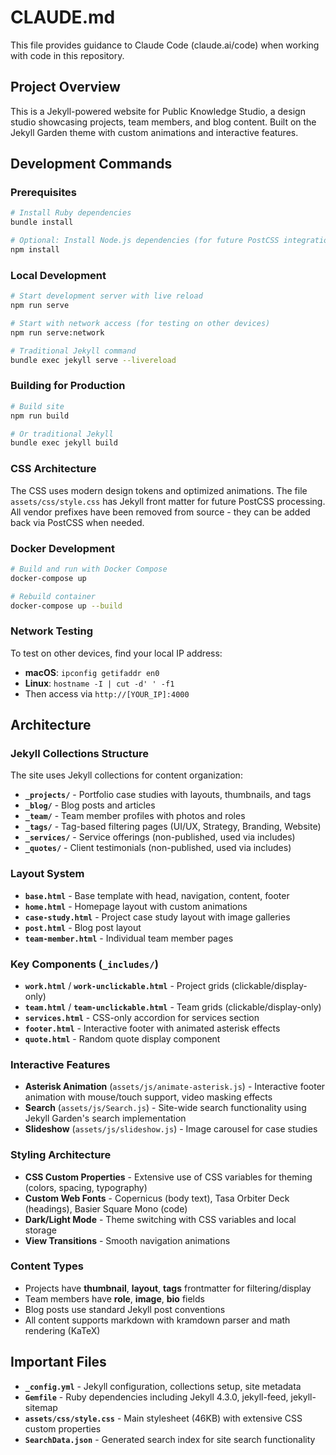 # CLAUDE.md

This file provides guidance to Claude Code (claude.ai/code) when working with code in this repository.

## Project Overview

This is a Jekyll-powered website for Public Knowledge Studio, a design studio showcasing projects, team members, and blog content. Built on the Jekyll Garden theme with custom animations and interactive features.

## Development Commands

### Prerequisites
```bash
# Install Ruby dependencies
bundle install

# Optional: Install Node.js dependencies (for future PostCSS integration)
npm install
```

### Local Development
```bash
# Start development server with live reload
npm run serve

# Start with network access (for testing on other devices)
npm run serve:network

# Traditional Jekyll command
bundle exec jekyll serve --livereload
```

### Building for Production
```bash
# Build site
npm run build

# Or traditional Jekyll
bundle exec jekyll build
```

### CSS Architecture
The CSS uses modern design tokens and optimized animations. The file `assets/css/style.css` has Jekyll front matter for future PostCSS processing. All vendor prefixes have been removed from source - they can be added back via PostCSS when needed.

### Docker Development
```bash
# Build and run with Docker Compose
docker-compose up

# Rebuild container
docker-compose up --build
```

### Network Testing
To test on other devices, find your local IP address:
- **macOS**: `ipconfig getifaddr en0`
- **Linux**: `hostname -I | cut -d' ' -f1`
- Then access via `http://[YOUR_IP]:4000`

## Architecture

### Jekyll Collections Structure
The site uses Jekyll collections for content organization:

- **`_projects/`** - Portfolio case studies with layouts, thumbnails, and tags
- **`_blog/`** - Blog posts and articles  
- **`_team/`** - Team member profiles with photos and roles
- **`_tags/`** - Tag-based filtering pages (UI/UX, Strategy, Branding, Website)
- **`_services/`** - Service offerings (non-published, used via includes)
- **`_quotes/`** - Client testimonials (non-published, used via includes)

### Layout System
- **`base.html`** - Base template with head, navigation, content, footer
- **`home.html`** - Homepage layout with custom animations
- **`case-study.html`** - Project case study layout with image galleries
- **`post.html`** - Blog post layout
- **`team-member.html`** - Individual team member pages

### Key Components (`_includes/`)
- **`work.html`** / **`work-unclickable.html`** - Project grids (clickable/display-only)
- **`team.html`** / **`team-unclickable.html`** - Team grids (clickable/display-only) 
- **`services.html`** - CSS-only accordion for services section
- **`footer.html`** - Interactive footer with animated asterisk effects
- **`quote.html`** - Random quote display component

### Interactive Features
- **Asterisk Animation** (`assets/js/animate-asterisk.js`) - Interactive footer animation with mouse/touch support, video masking effects
- **Search** (`assets/js/Search.js`) - Site-wide search functionality using Jekyll Garden's search implementation
- **Slideshow** (`assets/js/slideshow.js`) - Image carousel for case studies

### Styling Architecture
- **CSS Custom Properties** - Extensive use of CSS variables for theming (colors, spacing, typography)
- **Custom Web Fonts** - Copernicus (body text), Tasa Orbiter Deck (headings), Basier Square Mono (code)
- **Dark/Light Mode** - Theme switching with CSS variables and local storage
- **View Transitions** - Smooth navigation animations

### Content Types
- Projects have **thumbnail**, **layout**, **tags** frontmatter for filtering/display
- Team members have **role**, **image**, **bio** fields
- Blog posts use standard Jekyll post conventions
- All content supports markdown with kramdown parser and math rendering (KaTeX)

## Important Files
- **`_config.yml`** - Jekyll configuration, collections setup, site metadata
- **`Gemfile`** - Ruby dependencies including Jekyll 4.3.0, jekyll-feed, jekyll-sitemap
- **`assets/css/style.css`** - Main stylesheet (46KB) with extensive CSS custom properties
- **`SearchData.json`** - Generated search index for site search functionality